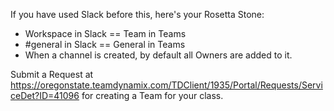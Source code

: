 If you have used Slack before this, here's your Rosetta Stone:

* Workspace in Slack == Team in Teams
* #general in Slack == General in Teams
* When a channel is created, by default all Owners are added to it. 

Submit a Request at https://oregonstate.teamdynamix.com/TDClient/1935/Portal/Requests/ServiceDet?ID=41096 for creating a Team for your class.


